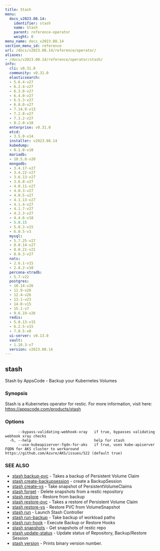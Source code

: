 ```yaml
---
title: Stash
menu:
  docs_v2023.08.14:
    identifier: stash
    name: Stash
    parent: reference-operator
    weight: 0
menu_name: docs_v2023.08.14
section_menu_id: reference
url: /docs/v2023.08.14/reference/operator/
aliases:
- /docs/v2023.08.14/reference/operator/stash/
info:
  cli: v0.31.0
  community: v0.31.0
  elasticsearch:
  - 5.6.4-v27
  - 6.2.4-v27
  - 6.3.0-v27
  - 6.4.0-v27
  - 6.5.3-v27
  - 6.8.0-v27
  - 7.14.0-v13
  - 7.2.0-v27
  - 7.3.2-v27
  - 8.2.0-v10
  enterprise: v0.31.0
  etcd:
  - 3.5.0-v14
  installer: v2023.08.14
  kubedump:
  - 0.1.0-v10
  mariadb:
  - 10.5.8-v20
  mongodb:
  - 3.4.17-v27
  - 3.4.22-v27
  - 3.6.13-v27
  - 3.6.8-v27
  - 4.0.11-v27
  - 4.0.3-v27
  - 4.0.5-v27
  - 4.1.13-v27
  - 4.1.4-v27
  - 4.1.7-v27
  - 4.2.3-v27
  - 4.4.6-v18
  - 5.0.15
  - 5.0.3-v15
  - 6.0.5-v3
  mysql:
  - 5.7.25-v27
  - 8.0.14-v27
  - 8.0.21-v21
  - 8.0.3-v27
  nats:
  - 2.6.1-v15
  - 2.8.2-v10
  percona-xtradb:
  - 5.7-v22
  postgres:
  - 10.14-v26
  - 11.9-v26
  - 12.4-v26
  - 13.1-v23
  - 14.0-v15
  - 15.1-v7
  - 9.6.19-v26
  redis:
  - 5.0.13-v15
  - 6.2.5-v15
  - 7.0.5-v8
  ui-server: v0.13.0
  vault:
  - 1.10.3-v7
  version: v2023.08.14
---
```


## stash

Stash by AppsCode - Backup your Kubernetes Volumes

### Synopsis

Stash is a Kubernetes operator for restic. For more information, visit here: https://appscode.com/products/stash

### Options

```
      --bypass-validating-webhook-xray   if true, bypasses validating webhook xray checks
  -h, --help                             help for stash
      --use-kubeapiserver-fqdn-for-aks   if true, uses kube-apiserver FQDN for AKS cluster to workaround https://github.com/Azure/AKS/issues/522 (default true)
```

### SEE ALSO

* [stash backup-pvc](/docs/v2023.08.14/reference/operator/stash_backup-pvc)	 - Takes a backup of Persistent Volume Claim
* [stash create-backupsession](/docs/v2023.08.14/reference/operator/stash_create-backupsession)	 - create a BackupSession
* [stash create-vs](/docs/v2023.08.14/reference/operator/stash_create-vs)	 - Take snapshot of PersistentVolumeClaims
* [stash forget](/docs/v2023.08.14/reference/operator/stash_forget)	 - Delete snapshots from a restic repository
* [stash restore](/docs/v2023.08.14/reference/operator/stash_restore)	 - Restore from backup
* [stash restore-pvc](/docs/v2023.08.14/reference/operator/stash_restore-pvc)	 - Takes a restore of Persistent Volume Claim
* [stash restore-vs](/docs/v2023.08.14/reference/operator/stash_restore-vs)	 - Restore PVC from VolumeSnapshot
* [stash run](/docs/v2023.08.14/reference/operator/stash_run)	 - Launch Stash Controller
* [stash run-backup](/docs/v2023.08.14/reference/operator/stash_run-backup)	 - Take backup of workload paths
* [stash run-hook](/docs/v2023.08.14/reference/operator/stash_run-hook)	 - Execute Backup or Restore Hooks
* [stash snapshots](/docs/v2023.08.14/reference/operator/stash_snapshots)	 - Get snapshots of restic repo
* [stash update-status](/docs/v2023.08.14/reference/operator/stash_update-status)	 - Update status of Repository, Backup/Restore Session
* [stash version](/docs/v2023.08.14/reference/operator/stash_version)	 - Prints binary version number.

